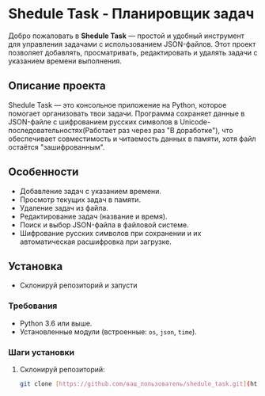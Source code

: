 # Shedule Task - Планировщик задач

Добро пожаловать в **Shedule Task** — простой и удобный инструмент для управления задачами с использованием JSON-файлов. Этот проект позволяет добавлять, просматривать, редактировать и удалять задачи с указанием времени выполнения.

## Описание проекта

Shedule Task — это консольное приложение на Python, которое помогает организовать твои задачи. Программа сохраняет данные в JSON-файле с шифрованием русских символов в Unicode-последовательностях(Работает раз через раз "В доработке"), что обеспечивает совместимость и читаемость данных в памяти, хотя файл остаётся "зашифрованным".

## Особенности

- Добавление задач с указанием времени.
- Просмотр текущих задач в памяти.
- Удаление задач из файла.
- Редактирование задач (название и время).
- Поиск и выбор JSON-файла в файловой системе.
- Шифрование русских символов при сохранении и их автоматическая расшифровка при загрузке.

## Установка
- Склонируй репозиторий и запусти

### Требования
- Python 3.6 или выше.
- Установленные модули (встроенные: `os`, `json`, `time`).

### Шаги установки
1. Склонируй репозиторий:
   ```bash
   git clone [https://github.com/ваш_пользователь/shedule_task.git](https://github.com/Shadowgraph-1/task_shedule)